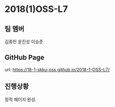 2018(1)OSS-L7
===================

팀 멤버
-------------
김종민
윤진성
이승준

GitHub Page
-------------
url: https://18-1-skku-oss.github.io/2018-1-OSS-L7/  

진행상황
-------------

정적 페이지 완성.


